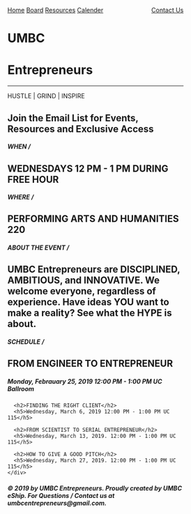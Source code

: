 <!DOCTYPE html>
<html>
<head>
<style>
* {
  box-sizing: border-box;
}

body {
  font-family: Arial;
  padding: 30px;
  background-image: url("eun.jpg");
  background-repeat: no-repeat, repeat;
  background-size: cover;
}

hr.line {
  border-top: 1px solid white;
}

/* Header */
.header {
  top: 50 px;
  padding: 100px;
  width: 500px;
  text-align: justify;
  text-align-last: center;
  background: gold;
  margin: 100px auto 150px auto;
  align-content: stretch;
}

p.big {
  line-height: 5;
  color: white;
}

.header h1 {
  font-size: 50px;
}

/* Style the top navigation bar */
.topnav {
  top: 0px;
  left: 0px;
  padding: 20px 20px; 
  position: absolute; 
  overflow: hidden;
  background-color: white;
  width:100%;
  height: 60px;
  opacity: 0.75;
}

.sticky
{
	padding: 10px 20px;
	position: fixed;
	top : 0;
	height : 200px;
	width: 100%;
}

/* Style the topnav links */
.topnav a {
  float: left;
  margin: 0px auto;
  display: inline;
  color: black;
  text-align: center;
  padding: 14px 16px 0px ;
  text-decoration: none; 
  outline-color: #f2f2f2;
}

/* Change color on hover */
.topnav a:hover {
  color: gold;
}

/* Create two unequal columns that floats next to each other */
/* Left column */
.leftcolumn {   
  float: center;
  width: 75%;
}

/* Right column */
.rightcolumn {
  float: left;
  width: 25%;
  background-color: #aaa;
  padding-left: 20px;
}

/* Add a card effect for articles */
.card {
  left: -40px;
  position: relative;
  width: 115%;
  background-color: white;
  outline-color: white;
  padding: 20px;
}

/* Add a card effect for articles */
.card2 {
  color: white;
  text-align: justify;
  text-align-last: center;
  left: -40px;
  position: relative;
  width: 115%;
  background-color: gold;
  outline-color: gold;
  padding: 20px;
}

/* Add a card effect for articles */
.card3 {
  text-align: justify;
  text-align-last: center;
  left: -40px;
  position: relative;
  width: 115%;
  background-color: gold;
  outline-color: gold;
  padding: 20px;
}


/* Clear floats after the columns */
.row:after {
  content: "";
  display: table;
  clear: both;
}

/* Footer */
.footer {
  position:absolute; 
  width:100%;  
  left: 0px;
  text-align: center;
  background: #ddd;
  margin: 0;
}
div.absolute {
  position: absolute;
  top: 80px;
  right: 0;
  width: 200px;
  height: 100px;
}

h1.b {
  font-stretch: expanded;
}

/* Responsive layout - when the screen is less than 800px wide, make the two columns stack on top of each other instead of next to each other */
@media screen and (max-width: 800px) {
  .leftcolumn, .rightcolumn {   
    width: 100%;
    padding: 0;
  }
}

/* Responsive layout - when the screen is less than 400px wide, make the navigation links stack on top of each other instead of next to each other */
@media screen and (max-width: 400px) {
  .topnav a {

    float: none;
    width: 80%;
  }
}
</style>
</head>
<body>

<div class="topnav">
  <div class ="sticky">
	<a href="https://cross003.github.io/ENTREPRENEURS/">Home</a>
	<a href="https://cross003.github.io/ENTREPRENEURS/Board.htm">Board</a>
	<a href="https://cross003.github.io/ENTREPRENEURS/Resources.htm">Resources</a>
	<a href="https://cross003.github.io/ENTREPRENEURS/Calender.htm">Calender</a>
	<a href="https://cross003.github.io/ENTREPRENEURS/Contact.htm" style="float:right">Contact Us</a>
  </div>
</div>

<h1></h1>


<div class="header">
  <h1 class ="b">UMBC</h1>
  <h1 class ="b">Entrepreneurs </h1>  
  <hr class="line">
  <p class = "big">HUSTLE | GRIND | INSPIRE </p>
</div>




<div class="row">
    <div class="card3">
	  <h2>Join the Email List for Events, Resources and Exclusive Access</h2>
    </div>
	<div class="card">
      <h5>WHEN /</h5>
	  <h2>WEDNESDAYS 12 PM - 1 PM DURING FREE HOUR</h2>
      <h5>WHERE /</h5>
	  <h2>PERFORMING ARTS AND HUMANITIES 220 </h2>
      <h5>ABOUT THE EVENT /</h5>
      <h2>UMBC Entrepreneurs are DISCIPLINED, AMBITIOUS, and INNOVATIVE. We welcome everyone, regardless of experience. Have ideas YOU want to make a reality? See what the HYPE is about.</h2>
    </div>
    <div class="card2">
      <h5>SCHEDULE /</h5>
	  <h2>FROM ENGINEER TO ENTREPRENEUR</h2>
      <h5>Monday, Febrauary 25, 2019 12:00 PM - 1:00 PM UC Ballroom</h5>

      <h2>FINDING THE RIGHT CLIENT</h2>
      <h5>Wednesday, March 6, 2019 12:00 PM - 1:00 PM UC 115</h5>

	  <h2>FROM SCIENTIST TO SERIAL ENTREPRENEUR</h2>
	  <h5>Wednesday, March 13, 2019. 12:00 PM - 1:00 PM UC 115</h5>

	  <h2>HOW TO GIVE A GOOD PITCH</h2>
	  <h5>Wednesday, March 27, 2019. 12:00 PM - 1:00 PM UC 115</h5>
    </div>
  
  
</div>

<div class="footer">	
		<h5>© 2019 by UMBC Entrepreneurs. Proudly created by UMBC eShip. For Questions /  Contact us at umbcentrepreneurs@gmail.com.</h5>
</div>

</body>
</html>
